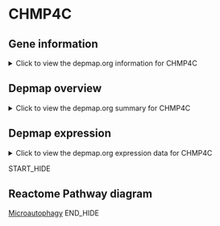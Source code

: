 <h1>CHMP4C</h1>

<h2>Gene information</h2>
<details>
  <summary>Click to view the depmap.org information for CHMP4C</summary>
  <iframe src="https://depmap.org/portal/gene/CHMP4C?tab=about" style="border:none;width:100%;height:800px"></iframe>
</details>

<h2>Depmap overview</h2>
<details>
  <summary>Click to view the depmap.org summary for CHMP4C</summary>
  <iframe src="https://depmap.org/portal/gene/CHMP4C?tab=overview" style="border:none;width:100%;height:800px"></iframe>
</details>

<h2>Depmap expression</h2>
<details>
  <summary>Click to view the depmap.org expression data for CHMP4C</summary>
  <iframe src="https://depmap.org/portal/gene/CHMP4C?tab=characterization" style="border:none;width:100%;height:800px"></iframe>
</details>


START_HIDE
<h2>Reactome Pathway diagram</h2>
<a href="https://reactome.org/PathwayBrowser/#/R-HSA-9615710">Microautophagy</a>
END_HIDE


